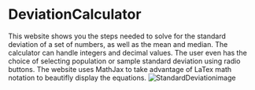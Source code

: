 # DeviationCalculator
This website shows you the steps needed to solve for the standard deviation of a set of numbers, as well as the mean and median. The calculator can handle integers and decimal values. The user even has the choice of selecting population or sample standard deviation using radio buttons. The website uses MathJax to take advantage of LaTex math notation to beautifly display the equations. 
![StandardDeviationimage](https://user-images.githubusercontent.com/51735830/178172512-d7273b6d-580a-4c5d-a224-207be15540e7.png)

